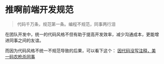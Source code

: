 # 推啊前端开发规范

> 代码千万条，规范第一条。编程不规范，同事两行泪

在团队开发中，统一的代码风格不但有助于提高开发效率，减少沟通成本，更能增进同事之间的友谊。

而因为代码风格不统一不规范导致的后果，可以看下这个：
[因代码没写注释，美一码农枪杀同事](https://mp.weixin.qq.com/s/9VW3u0jQhhBepIFYdmhtig)
